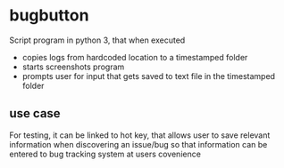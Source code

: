 # bugbutton

Script program in python 3, that when executed 
* copies logs from hardcoded location to a timestamped folder 
* starts screenshots program
* prompts user for input that gets saved to text file in the timestamped folder

## use case
For testing, it can be linked to hot key, that allows user to save relevant information when discovering an issue/bug so that information can be entered to bug tracking system at users covenience
